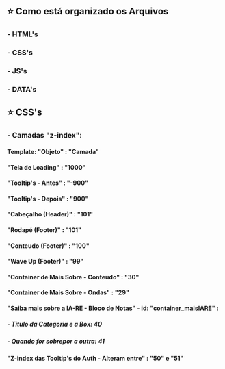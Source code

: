 ## ⭐ Como está organizado os Arquivos
### - HTML's
### - CSS's
### - JS's
### - DATA's



## ⭐ CSS's

### - Camadas "z-index":

#### Template: "Objeto" : "Camada"

#### "Tela de Loading" : "1000" 

#### "Tooltip's - Antes" : "-900" 
#### "Tooltip's - Depois" : "900" 

#### "Cabeçalho (Header)" : "101" 
#### "Rodapé (Footer)" : "101"

#### "Conteudo (Footer)" : "100" 
#### "Wave Up (Footer)" : "99"


#### "Container de Mais Sobre - Conteudo" : "30" 
#### "Container de Mais Sobre - Ondas" : "29" 


#### "Saiba mais sobre a IA-RE - Bloco de Notas" - id: "container_maisIARE" :
##### - Titulo da Categoria e a Box: 40
##### - Quando for sobrepor a outra: 41

#### "Z-index das Tooltip's do Auth - Alteram entre" : "50" e "51" 